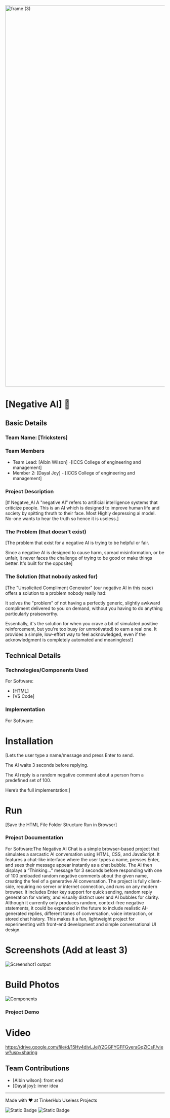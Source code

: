 <img width="3188" height="1202" alt="frame (3)" src="https://github.com/user-attachments/assets/517ad8e9-ad22-457d-9538-a9e62d137cd7" />


# [Negative AI] 🎯


## Basic Details
### Team Name: [Tricksters]


### Team Members
- Team Lead: [Albin Wilson] -[ICCS College of engineering and management]
- Member 2: [Dayal Joy] - [ICCS College of engineering and management]

### Project Description
[# Negatve_AI
A "negative AI" refers to artificial intelligence systems that criticize people. This is an AI which is designed to improve human life and society by spitting thruth to their face.
Most Highly depressing ai model.
No-one wants to hear the truth so hence it is useless.]

### The Problem (that doesn't exist)
[The problem that exist for a negative AI is trying to be helpful or fair.

Since a negative AI is designed to cause harm, spread misinformation, or be unfair, it never faces the challenge of trying to be good or make things better. It's built for the opposite]

### The Solution (that nobody asked for)
[The "Unsolicited Compliment Generator" (our negative AI in this case) offers a solution to a problem nobody really had:

It solves the "problem" of not having a perfectly generic, slightly awkward compliment delivered to you on demand, without you having to do anything particularly praiseworthy.

Essentially, it's the solution for when you crave a bit of simulated positive reinforcement, but you're too busy (or unmotivated) to earn a real one. It provides a simple, low-effort way to feel acknowledged, even if the acknowledgment is completely automated and meaningless!]

## Technical Details
### Technologies/Components Used
For Software:
- [HTML]
- [VS Code]

### Implementation
For Software:
# Installation
[Lets the user type a name/message and press Enter to send.

The AI waits 3 seconds before replying.

The AI reply is a random negative comment about a person from a predefined set of 100.

Here’s the full implementation:]

# Run
[Save the HTML File
Folder Structure
 Run in Browser]

### Project Documentation
For Software:The Negative AI Chat is a simple browser-based project that simulates a sarcastic AI conversation using HTML, CSS, and JavaScript. It features a chat-like interface where the user types a name, presses Enter, and sees their message appear instantly as a chat bubble. The AI then displays a “Thinking…” message for 3 seconds before responding with one of 100 preloaded random negative comments about the given name, creating the feel of a generative AI conversation. The project is fully client-side, requiring no server or internet connection, and runs on any modern browser. It includes Enter key support for quick sending, random reply generation for variety, and visually distinct user and AI bubbles for clarity. Although it currently only produces random, context-free negative statements, it could be expanded in the future to include realistic AI-generated replies, different tones of conversation, voice interaction, or stored chat history. This makes it a fun, lightweight project for experimenting with front-end development and simple conversational UI design.

# Screenshots (Add at least 3)
![Screenshot1](https://chatgpt.com/s/m_68968e8935488191bc1c3dc1aca24dff)
output


# Build Photos
![Components](https://chatgpt.com/s/m_68968f6870cc8191ac74f6adaa16052c)



### Project Demo
# Video
https://drive.google.com/file/d/15Hy4divLJejYZGGFYGFFGyeraGqZlCsF/view?usp=sharing


## Team Contributions
- [Albin wilson]: front end
- [Dayal joy]: inner idea

---
Made with ❤️ at TinkerHub Useless Projects 

![Static Badge](https://img.shields.io/badge/TinkerHub-24?color=%23000000&link=https%3A%2F%2Fwww.tinkerhub.org%2F)
![Static Badge](https://img.shields.io/badge/UselessProjects--25-25?link=https%3A%2F%2Fwww.tinkerhub.org%2Fevents%2FQ2Q1TQKX6Q%2FUseless%2520Projects)


